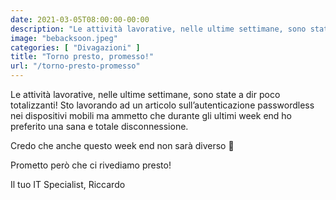 ```yaml
---
date: 2021-03-05T08:00:00-00:00
description: "Le attività lavorative, nelle ultime settimane, sono state a dir poco totalizzanti!"
image: "bebacksoon.jpeg"
categories: [ "Divagazioni" ]
title: "Torno presto, promesso!"
url: "/torno-presto-promesso"
---
```

Le attività lavorative, nelle ultime settimane, sono state a dir poco totalizzanti! Sto lavorando ad un articolo sull’autenticazione passwordless nei dispositivi mobili ma ammetto che durante gli ultimi week end ho preferito una sana e totale disconnessione.

Credo che anche questo week end non sarà diverso 🙂

Prometto però che ci rivediamo presto!

Il tuo IT Specialist, Riccardo

